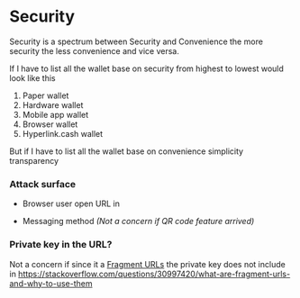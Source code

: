 # Security
Security is a spectrum between Security and Convenience the more security the less convenience and vice versa.

If I have to list all the wallet base on security from highest to lowest would look like this
1. Paper wallet
2. Hardware wallet
3. Mobile app wallet
4. Browser wallet
5. Hyperlink.cash wallet

But if I have to list all the wallet base on convenience simplicity transparency

### Attack surface
- Browser user open URL in

- Messaging method *(Not a concern if QR code feature arrived)*


### Private key in the URL?
Not a concern if since it a [Fragment URLs](https://blog.httpwatch.com/2011/03/01/6-things-you-should-know-about-fragment-urls/) the private key does not include in 
https://stackoverflow.com/questions/30997420/what-are-fragment-urls-and-why-to-use-them
